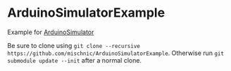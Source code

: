 # ArduinoSimulatorExample
Example for [ArduinoSimulator](https://github.com/mischnic/ArduinoSimulator)

Be sure to clone using `git clone --recursive https://github.com/mischnic/ArduinoSimulatorExample`. Otherwise run `git submodule update --init` after a normal clone.
